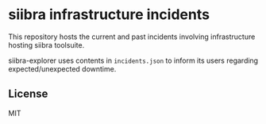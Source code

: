 # siibra infrastructure incidents

This repository hosts the current and past incidents involving infrastructure hosting siibra toolsuite. 

siibra-explorer uses contents in `incidents.json` to inform its users regarding expected/unexpected downtime.

## License

MIT
